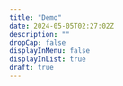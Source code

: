 ```yaml
---
title: "Demo"
date: 2024-05-05T02:27:02Z
description: ""
dropCap: false
displayInMenu: false
displayInList: true
draft: true
---
```

